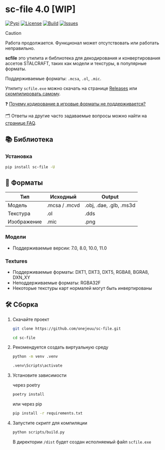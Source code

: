 # sc-file 4.0 [WIP]

[![Pypi](https://img.shields.io/pypi/v/sc-file.svg)](https://pypi.org/project/sc-file)
[![License](https://img.shields.io/github/license/onejeuu/sc-file)](https://opensource.org/licenses/MIT)
[![Build](https://img.shields.io/github/actions/workflow/status/onejeuu/sc-file/build.yml)](https://github.com/onejeuu/sc-file/actions/workflows/build.yml)
[![Issues](https://img.shields.io/github/issues/onejeuu/sc-file)](https://github.com/onejeuu/sc-file/issues)

> [!CAUTION]
> Работа продолжается. Функционал может отсутствовать или работать неправильно.

**scfile** это утилита и библиотека для декодирования и конвертирования ассетов STALCRAFT, таких как модели и текстуры, в популярные форматы.

Поддерживаемые форматы: `.mcsa`, `.ol`, `.mic`.

Утилиту `scfile.exe` можно скачать на странице [Releases](https://github.com/onejeuu/sc-file/releases) или [скомпилировать самому](https://github.com/onejeuu/sc-file/blob/4.0-dev/README_RU.md#%EF%B8%8F-%D1%81%D0%B1%D0%BE%D1%80%D0%BA%D0%B0).

❓ [Почему кодирование в игровые форматы не поддерживается?](https://github.com/onejeuu/sc-file/blob/4.0-dev/FAQ_RU.md#%D0%B2-%D0%BA%D0%B0%D0%BA-%D0%B7%D0%B0%D0%BA%D0%BE%D0%B4%D0%B8%D1%80%D0%BE%D0%B2%D0%B0%D1%82%D1%8C-%D1%84%D0%B0%D0%B9%D0%BB-%D0%BE%D0%B1%D1%80%D0%B0%D1%82%D0%BD%D0%BE-%D0%B2-%D1%84%D0%BE%D1%80%D0%BC%D0%B0%D1%82-%D0%B8%D0%B3%D1%80%D1%8B)

🗂 Ответы на другие часто задаваемые вопросы можно найти на [странице FAQ](FAQ_RU.md).

## 📚 Библиотека

### Установка

```bash
pip install sc-file -U
```

## 📁 Форматы

| Тип         | Исходный      | Output                  |
| ----------- | ------------- | ----------------------- |
| Модель      | .mcsa / .mcvd | .obj, .dae, .glb, .ms3d |
| Текстура    | .ol           | .dds                    |
| Изображение | .mic          | .png                    |

### Модели

- Поддерживаемые версии: 7.0, 8.0, 10.0, 11.0

### Textures

- Поддерживаемые форматы: DXT1, DXT3, DXT5, RGBA8, BGRA8, DXN_XY
- Неподдерживаемые форматы: RGBA32F
- Некоторые текстуры карт нормалей могут быть инвертированы

## 🛠️ Сборка

1. Скачайте проект

   ```bash
   git clone https://github.com/onejeuu/sc-file.git
   ```

   ```bash
   cd sc-file
   ```

2. Рекомендуется создать виртуальную среду

   ```bash
   python -m venv .venv
   ```

   ```bash
   .venv\Scripts\activate
   ```

3. Установите зависимости

   через poetry

   ```bash
   poetry install
   ```

   или через pip

   ```bash
   pip install -r requirements.txt
   ```

4. Запустите скрипт для компиляции

   ```bash
   python scripts/build.py
   ```

   В директории `/dist` будет создан исполняемый файл `scfile.exe`

